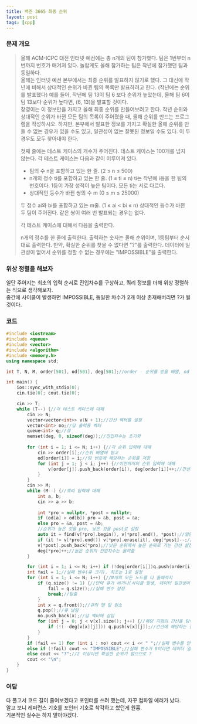 ```yaml
---
title: 백준 3665 최종 순위
layout: post
tags: [cpp]
---
```

### 문제 개요
> 올해 ACM-ICPC 대전 인터넷 예선에는 총 n개의 팀이 참가했다. 팀은 1번부터 n번까지 번호가 매겨져 있다. 놀랍게도 올해 참가하는 팀은 작년에 참가했던 팀과 동일하다.  
> 올해는 인터넷 예선 본부에서는 최종 순위를 발표하지 않기로 했다. 그 대신에 작년에 비해서 상대적인 순위가 바뀐 팀의 목록만 발표하려고 한다. (작년에는 순위를 발표했다) 예를 들어, 작년에 팀 13이 팀 6 보다 순위가 높았는데, 올해 팀 6이 팀 13보다 순위가 높다면, (6, 13)을 발표할 것이다.  
> 창영이는 이 정보만을 가지고 올해 최종 순위를 만들어보려고 한다. 작년 순위와 상대적인 순위가 바뀐 모든 팀의 목록이 주어졌을 때, 올해 순위를 만드는 프로그램을 작성하시오. 하지만, 본부에서 발표한 정보를 가지고 확실한 올해 순위를 만들 수 없는 경우가 있을 수도 있고, 일관성이 없는 잘못된 정보일 수도 있다. 이 두 경우도 모두 찾아내야 한다.
> 
> 첫째 줄에는 테스트 케이스의 개수가 주어진다. 테스트 케이스는 100개를 넘지 않는다. 각 테스트 케이스는 다음과 같이 이루어져 있다.
> - 팀의 수 n을 포함하고 있는 한 줄. (2 ≤ n ≤ 500)
> - n개의 정수 ti를 포함하고 있는 한 줄. (1 ≤ ti ≤ n) ti는 작년에 i등을 한 팀의 번호이다. 1등이 가장 성적이 높은 팀이다. 모든 ti는 서로 다르다.
> - 상대적인 등수가 바뀐 쌍의 수 m (0 ≤ m ≤ 25000)
> 
> 두 정수 ai와 bi를 포함하고 있는 m줄. (1 ≤ ai < bi ≤ n) 상대적인 등수가 바뀐 두 팀이 주어진다. 같은 쌍이 여러 번 발표되는 경우는 없다.
> 
> 각 테스트 케이스에 대해서 다음을 출력한다.
> 
> n개의 정수를 한 줄에 출력한다. 출력하는 숫자는 올해 순위이며, 1등팀부터 순서대로 출력한다. 만약, 확실한 순위를 찾을 수 없다면 "?"를 출력한다. 데이터에 일관성이 없어서 순위를 정할 수 없는 경우에는 "IMPOSSIBLE"을 출력한다.
### 위상 정렬을 해보자
일단 주어지는 최초의 입력 순서로 진입차수를 구상하고, 쿼리 정보를 더해 위상 정렬하는 식으로 생각해보자.  
중간에 사이클이 발생하면 IMPOSSIBLE, 동일한 차수가 2개 이상 존재해버리면 ?가 될 것이다.
### 코드
```c++
#include <iostream>
#include <queue>
#include <vector>
#include <algorithm>
#include <memory.h>
using namespace std;

int T, N, M, order[501], od[501], deg[501];//order - 순위를 받을 배열, od - 각 팀의 순위, deg - 진입차수

int main() {
    ios::sync_with_stdio(0);
    cin.tie(0); cout.tie(0);

    cin >> T;
    while (T--) {//각 테스트 케이스에 대해
        cin >> N;
        vector<vector<int>> v(N + 1);//간선 벡터를 설정
        vector<int> no;//답 출력용 벡터
        queue<int> q;//큐
        memset(deg, 0, sizeof(deg));//진입차수는 초기화
        
        for (int i = 1; i <= N; i++) {//각 순위 입력에 대해
            cin >> order[i];//순위 배열에 받고
            od[order[i]] = i;//팀 번호에 해당하는 순위를 저장
            for (int j = 1; j < i; j++) {//이전까지의 순위 입력에 대해
                v[order[j]].push_back(order[i]), deg[order[i]]++;//간선과 진입차수 설정
            }
        }
        cin >> M;
        while (M--) {//쿼리 입력에 대해
            int a, b;
            cin >> a >> b;
            
            int *pro = nullptr, *post = nullptr;
            if (od[a] > od[b]) pro = &b, post = &a;
            else pro = &a, post = &b;
            //순위가 높은 것을 pro, 낮은 것을 post로 설정            
            auto it = find(v[*pro].begin(), v[*pro].end(), *post);//일단 정확히 높은 순위에서 낮은 순위로 가는 간선이 있는지 검색
            if (it != v[*pro].end()) v[*pro].erase(it), deg[*post]--;//있다면 지워주고 진입차수 처리
            v[*post].push_back(*pro);//낮은 순위에서 높은 순위로 가는 간선 설정
            deg[*pro]++;//높은 순위의 진입차수는 올려줌
        }

        for (int i = 1; i <= N; i++) if (!deg[order[i]])q.push(order[i]);//모든 노드를 훑으며 진입차수 0인 것을 큐에 삽입
        int fail = 1;//실패 변수(큐 크기). 최초는 1로 설정
        for (int i = 1; i <= N; i++) {//N개의 모든 노드를 다 돌때까지
            if (q.size() != 1) {//만약 큐가 비거나(사이클 발생, 데이터 일관성이 없음) 큐의 크기가 2를 넘어가면(동일한 진입차수가 복수 존재)
                fail = q.size();//실패 변수 설정
                break;//탈출
            }
            int x = q.front();//큐의 맨 앞 원소
            q.pop();//큐 날림
            no.push_back(x);//답 벡터에 삽입
            for (int j = 0; j < v[x].size(); j++) {//해당 지점의 간선을 탐색
                if (!(--deg[v[x][j]])) q.push(v[x][j]);//간선에 해당하는 진입차수를 갱신해 줬을때 들어갈 수 있게 되면 큐에 삽입
            }
        }
        if (fail == 1) for (int i : no) cout << i << " ";//실패 변수를 안 건드리고 왔다면 성공한 것이므로 답 벡터를 출력
        else if (!fail) cout << "IMPOSSIBLE";//실패 변수가 0이라면 데이터 일관성의 문제이므로 IMPOSSIBLE
        else cout << "?";//2 이상이면 확실한 순위가 없으므로 ?
        cout << "\n";
    }
}
```
### 여담
다 풀고서 코드 길이 줄여보겠다고 포인터를 쓰려 했는데, 자꾸 컴파일 에러가 났다.  
알고 보니 레퍼런스 기호를 포인터 기호로 착각하고 썼던게 원흉.  
기본적인 실수는 하지 말아야겠다.
